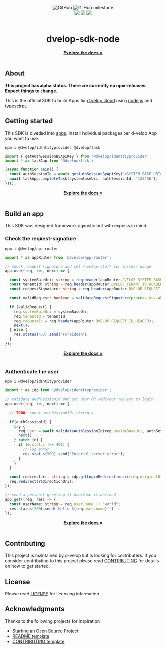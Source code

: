 <div align="center">

  <div>
    <img alt="GitHub" src="https://img.shields.io/github/license/d-velop/dvelop-sdk-node?style=for-the-badge">
    <img alt="GitHub milestone" src="https://img.shields.io/github/milestones/progress-percent/d-velop/dvelop-sdk-node/1?style=for-the-badge">
  </div>
  <div>
    <img src="https://img.shields.io/badge/%40dvelop%2Fapp--router-merged-blueviolet?style=for-the-badge">
    <img src="https://img.shields.io/badge/%40dvelop%2Fidentityprovider-merged-blueviolet?style=for-the-badge">
    <img src="https://img.shields.io/badge/%40dvelop%2Ftask-in%20progress-%230052cc?style=for-the-badge">
  </div>
</div>

</br>

<div align="center">
  <h1>dvelop-sdk-node</h1>
  <a href="https://d-velop.github.io/dvelop-sdk-node/modules.html"><strong>Explore the docs »</strong></a>
</div>

</br>

## About

**This project has alpha status. There are currently no npm-releases. Expect things to change.**

This is the official SDK to build Apps for [d.velop cloud](https://www.d-velop.de/cloud/) using
[node.js](https://nodejs.org/en/) and [typescirpt](https://www.typescriptlang.org/).


## Getting started

This SDK is diveded into [apps](https://developer.d-velop.de/dev/de/explore-the-apps). Install individual packages per d-velop App you want to use.
```
npm i @dvelop/identityprovider @dvelop/task
```
``` typescript
import { getAuthSessionByApiKey } from '@dvelop/identityprovider';
import * as taskApp from '@dvelop/task';

(async function main() {
  const authSessionId = await getAuthSessionByApiKey('<SYSTEM_BASE_URI>', '<API_KEY>');
  await taskApp.completeTask(systemBaseUri, authSessionId, '123456');
})();
```

<div align="center">
  <a href="https://d-velop.github.io/dvelop-sdk-node/modules.html"><strong>Explore the docs »</strong></a>
</div>
</br>

## Build an app

This SDK was designed framework agnostic but with express in mind.

### Check the request-signature
```
npm i @dvelop/app-router
```
``` typescript
import * as appRouter from '@dvelop/app-router';

// check request signature and set d-velop stuff for further usage
app.use((req, res, next) => {

  const systemBaseUri: string = req.header(appRouter.DVELOP_SYSTEM_BASE_URI_HEADER);
  const tenantId: string = req.header(appRouter.DVELOP_TENANT_ID_HEADER);
  const requestSignature: string = req.header(appRouter.DVELOP_REQUEST_SIGNATURE_HEADER);

  const validRequest: boolean = validateRequestSignature(process.env.APP_SECRET, systemBaseUri, tenantId, requestSignature)

  if (validRequest) {
    req.systemBaseUri = systemBaseUri;
    req.tenantId = tenantId
    req.requestId = req.header(appRouter.DVELOP_REQUEST_ID_HEADER);
    next();
  } else {
    res.status(403).send('Forbidden');
  }
});
```

<div align="center">
  <a href="https://d-velop.github.io/dvelop-sdk-node/modules.html"><strong>Explore the docs »</strong></a>
</div>

</br>

### Authenticate the user

```
npm i @dvelop/identityprovider
```
```typescript
import * as idp from '@dvelop/identityprovider';

// validate authSessionId and set user OR redirect request to login
app.use((req, res, next) => {

  // TODO: const authSessionId: string =

  if(authSessionId) {
    try {
      req.user = await validateAuthSessionId(req.systemBaseUri, authSessionId)
      next();
    } catch (e) {
      if (e.status !== 401) {
        // log error
        res.status(500).send('Internal server error');
      }
    }
  }

  const redirectUri: string = idp.getLoginRedirectionUri(req.originalUrl);
  req.redirect(redirectionUri);
});

// send a personal greeting if userName is defined
app.get((req, res) => {
  const userName: string = req.user.name || "world";
  res.status(200).send(`Hello ${req.user.name}!`)
});
```

<div align="center">
  <a href="https://d-velop.github.io/dvelop-sdk-node/modules.html"><strong>Explore the docs »</strong></a>
</div>

</br>

## Contributing
This project is maintained by d-velop but is looking for contributers. If you consider contributing to this project please read [CONTRIBUTING](CONTRIBUTING.md) for details on how to get started.


## License
Please read [LICENSE](LICENSE) for licensing information.

## Acknowledgments
Thanks to the following projects for inspiration

* [Starting an Open Source Project](https://opensource.guide/starting-a-project/)
* [README template](https://gist.github.com/PurpleBooth/109311bb0361f32d87a2)
* [CONTRIBUTING template](https://github.com/nayafia/contributing-template/blob/master/CONTRIBUTING-template.md)